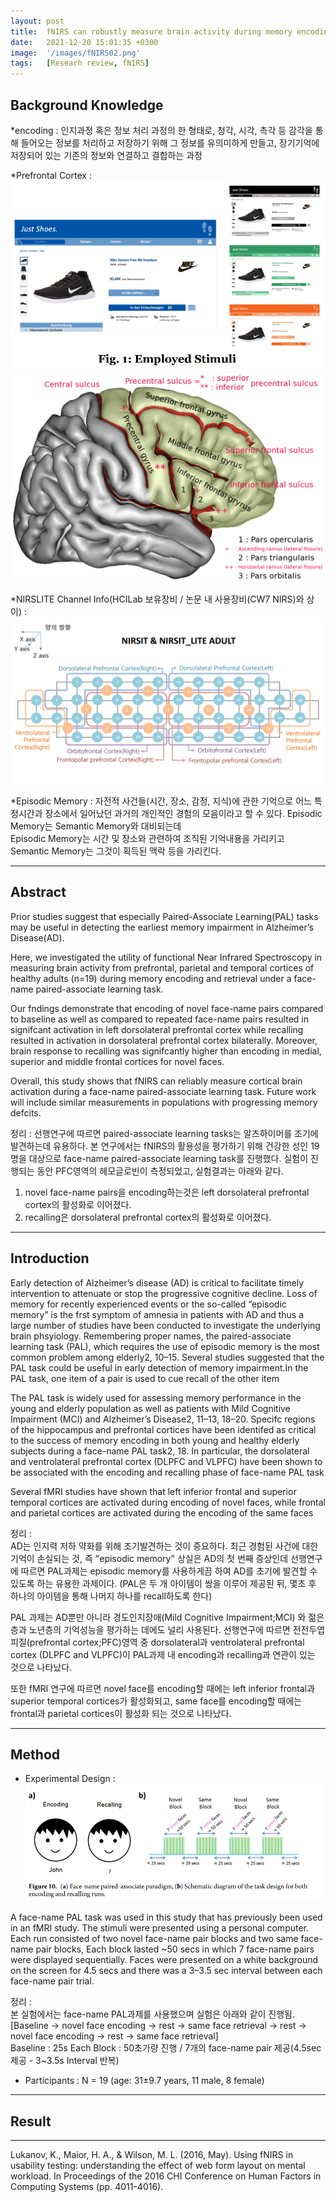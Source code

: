 ```yaml
---
layout: post
title:  fNIRS can robustly measure brain activity during memory encoding and retrieval in healthy subjects
date:   2021-12-20 15:01:35 +0300
image:  '/images/fNIRS02.png'
tags:   [Researh review, fNIRS]
---
```

## Background Knowledge<br/>
*encoding : 인지과정 혹은 정보 처리 과정의 한 형태로, 청각, 시각, 촉각 등 감각을 통해 들어오는 정보를 처리하고 저장하기 위해 그 정보를 유의미하게 만들고, 장기기억에 저장되어 있는 기존의 정보와 연결하고 결합하는 과정<br/>

*Prefrontal Cortex : <br/>
<img src="/images/Posting/ResearchReview/fNIRS/02.png" alt="Project"><br/>
<img src="/images/Posting/ResearchReview/fNIRS/14.png" alt="Project"><br/>

*NIRSLITE Channel Info(HCILab 보유장비 / 논문 내 사용장비(CW7 NIRS)와 상이) : <br/>
<img src="/images/Posting/ResearchReview/fNIRS/13.png" alt="Project"><br/>

*Episodic Memory : 자전적 사건들(시간, 장소, 감정, 지식)에 관한 기억으로 어느 특정시간과 장소에서 일어났던 과거의 개인적인 경험의 모음이라고 할 수 있다. Episodic Memory는 Semantic Memory와 대비되는데  
Episodic Memory는 시간 및 장소와 관련하여 조직된 기억내용을 가리키고 Semantic Memory는 그것이 획득된 맥락 등을 가리킨다.

___

## Abstract<br/>
Prior studies suggest that especially Paired-Associate Learning(PAL) tasks may be useful in detecting the earliest memory impairment in Alzheimer’s Disease(AD). <br/>

Here, we investigated the utility of functional Near Infrared Spectroscopy in measuring brain activity from prefrontal, parietal and temporal cortices of healthy adults (n=19) during memory encoding and  retrieval under a face-name paired-associate learning task. <br/>

Our fndings demonstrate that encoding of novel face-name pairs compared to baseline as well as compared to repeated face-name pairs resulted in signifcant activation in left dorsolateral prefrontal cortex while recalling resulted in activation in dorsolateral prefrontal cortex bilaterally. Moreover, brain response to recalling was signifcantly higher than encoding in medial, superior and middle frontal cortices for novel faces. <br/>

Overall, this study shows that fNIRS can reliably measure cortical brain activation during a face-name paired-associate learning task. Future work will include similar measurements in populations with progressing memory defcits.<br/>

정리 : 
선행연구에 따르면 paired-associate learning tasks는 알츠하이머를 조기에 발견하는데 유용하다. 본 연구에서는 fNIRS의 활용성을 평가하기 위해 건강한 성인 19명을 대상으로 face-name paired-associate learning task를 진행했다. 실험이 진행되는 동안 PFC영역의 헤모글로빈이 측정되었고, 실험결과는 아래와 같다.<br/>
1. novel face-name pairs을 encoding하는것은 left dorsolateral prefrontal cortex의 활성화로 이어졌다.<br/>
2. recalling은 dorsolateral prefrontal cortex의 활성화로 이어졌다.<br/>

___
## Introduction<br/>
Early detection of Alzheimer’s disease (AD) is critical to facilitate timely intervention to attenuate or stop the progressive cognitive decline. Loss of memory for recently experienced events or the so-called “episodic memory” is the frst symptom of amnesia in patients with AD and thus a large number of studies have been conducted to investigate the underlying brain phsyiology. Remembering proper names, the paired-associate learning task (PAL), which requires the use of episodic
memory is the most common problem among elderly2, 10–15. Several studies suggested that the PAL task could be useful in early detection of memory impairment.In the PAL task, one item of a pair is used to cue recall of the other item<br/>

The PAL task is widely used for assessing memory performance in the young and elderly population as well as patients with Mild Cognitive Impairment (MCI) and Alzheimer’s Disease2, 11–13, 18–20. Specifc regions of the hippocampus and prefrontal cortices have been identifed as critical to the success of memory encoding in both young and healthy elderly subjects during a face-name PAL task2, 18. In particular, the dorsolateral and ventrolateral prefrontal cortex (DLPFC and VLPFC) have been shown to be associated with the encoding and recalling phase of face-name PAL task

Several fMRI studies have shown that left inferior frontal and superior temporal cortices are activated during encoding of novel faces, while frontal and parietal cortices are activated during the encoding of the same faces

정리 :<br/>
AD는 인지력 저하 약화를 위해 조기발견하는 것이 중요하다. 최근 경험된 사건에 대한 기억이 손실되는 것, 즉 "episodic memory" 상실은 AD의 첫 번째 증상인데 선행연구에 따르면 PAL과제는 episodic memory를 사용하게끔 하여 AD를 초기에 발견할 수 있도록 하는 유용한 과제이다. (PAL은 두 개 아이템이 쌍을 이루어 제공된 뒤, 몇초 후 하나의 아이템을 통해 나머지 하나를 recall하도록 한다)

PAL 과제는 AD뿐만 아니라 경도인지장애(Mild Cognitive Impairment;MCI) 와 젊은층과 노년층의 기억성능을 평가하는 데에도 널리 사용된다. 선행연구에 따르면 전전두엽피질(prefrontal cortex;PFC)영역 중 dorsolateral과 ventrolateral prefrontal cortex (DLPFC and VLPFC)이 PAL과제 내 encoding과 recalling과 연관이 있는 것으로 나타났다.

또한 fMRI 연구에 따르면 novel face를 encoding할 때에는 left inferior frontal과 superior temporal cortices가 활성화되고, same face를 encoding할 때에는 frontal과 parietal cortices이 활성화 되는 것으로 나타났다.
___

## Method <br/>
* Experimental Design :<br/>
<img src="/images/Posting/ResearchReview/fNIRS/15.png" alt="Project"><br/>

A face-name PAL task was used in this study that has previously been used in an fMRI study.
The stimuli were presented using a personal computer. Each run consisted of two novel face-name pair blocks and two same face-name pair blocks, Each block lasted ~50 secs in which 7 face-name pairs were displayed sequentially. Faces were presented on a white background on the screen for 4.5 secs and there was a 3–3.5 sec interval between each face-name pair trial.

정리 : <br/>
본 실험에서는 face-name PAL과제를 사용했으며 실험은 아래와 같이 진행됨.<br/>
[Baseline -> novel face encoding -> rest -> same face retrieval -> rest -> novel face encoding -> rest -> same face retrieval]<br/>
Baseline : 25s
Each Block : 50초가량 진행 / 7개의 face-name pair 제공(4.5sec제공 - 3~3.5s Interval 반복) <br/>


* Participants : N = 19 (age: 31±9.7 years, 11 male, 8 female)<br/>

___

## Result <br/>

___

Lukanov, K., Maior, H. A., & Wilson, M. L. (2016, May). Using fNIRS in usability testing: understanding the effect of web form layout on mental workload. In Proceedings of the 2016 CHI Conference on Human Factors in Computing Systems (pp. 4011-4016).


